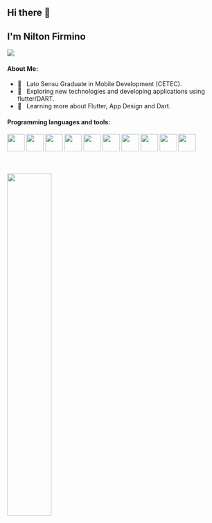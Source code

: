 ## Hi there 👋 
## I'm Nilton Firmino

![](https://komarev.com/ghpvc/?username=NiltonFirmino&color=7B68EE )


#### About Me: 

- :orange_book: &nbsp; Lato Sensu Graduate in Mobile Development (CETEC).
- 🤔 &nbsp; Exploring new technologies and developing applications using flutter/DART.
- 🌱 &nbsp; Learning more about Flutter, App Design and Dart.

#### Programming languages and tools: 


<p>
<img height="40" src="https://www.vectorlogo.zone/logos/flutterio/flutterio-icon.svg">
<img height="40" src="https://www.vectorlogo.zone/logos/dartlang/dartlang-icon.svg">
<img height="40" src="https://www.vectorlogo.zone/logos/swift/swift-icon.svg">
<img height="40" src="https://www.vectorlogo.zone/logos/kotlinlang/kotlinlang-icon.svg">
<img height="40" src="https://www.vectorlogo.zone/logos/python/python-icon.svg">
<img height="40" src="https://www.vectorlogo.zone/logos/php/php-icon.svg">
<img height="40" src="https://www.vectorlogo.zone/logos/sqlite/sqlite-icon.svg">
<img height="40" src="https://www.vectorlogo.zone/logos/firebase/firebase-icon.svg">
<img height="40" src="https://www.vectorlogo.zone/logos/hasuraio/hasuraio-icon.svg">
<img height="40" src="https://www.vectorlogo.zone/logos/mysql/mysql-icon.svg"></p>
<br>
<br>
<a href="https://github.com/NiltonFirmino">
  <img width="45%" src="https://github-readme-stats.vercel.app/api/top-langs/?username=NiltonFirmino&theme=buefy&layout=compact" />
</a>
